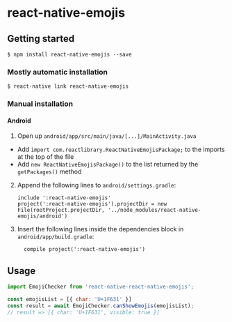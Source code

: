 
# react-native-emojis

## Getting started

`$ npm install react-native-emojis --save`

### Mostly automatic installation

`$ react-native link react-native-emojis`

### Manual installation

#### Android

1. Open up `android/app/src/main/java/[...]/MainActivity.java`
  - Add `import com.reactlibrary.ReactNativeEmojisPackage;` to the imports at the top of the file
  - Add `new ReactNativeEmojisPackage()` to the list returned by the `getPackages()` method
2. Append the following lines to `android/settings.gradle`:
  	```
  	include ':react-native-emojis'
  	project(':react-native-emojis').projectDir = new File(rootProject.projectDir, '../node_modules/react-native-emojis/android')
  	```
3. Insert the following lines inside the dependencies block in `android/app/build.gradle`:
  	```
      compile project(':react-native-emojis')
  	```

## Usage
```javascript
import EmojiChecker from 'react-native-react-native-emojis';

const emojisList = [{ char: 'U+1F631' }]
const result = await EmojiChecker.canShowEmojis(emojisList);
// result => [{ char: 'U+1F631', visible: true }]

```
  
